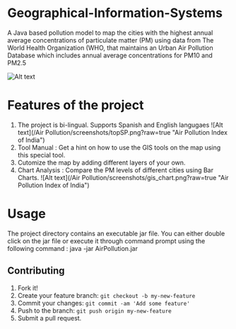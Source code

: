 # Geographical-Information-Systems

A Java based pollution model to map the cities with the highest annual average concentrations of particulate matter (PM) using data from The World Health Organization (WHO, that maintains an Urban Air Pollution Database which includes annual average concentrations for PM10 and PM2.5

![Alt text](/Air-Pollution/screenshots/air_pollution.png?raw=true "Air Pollution Index of India")

# Features of the project
1.  The project is bi-lingual. Supports Spanish and English langugaes
![Alt text](/Air Pollution/screenshots/topSP.png?raw=true "Air Pollution Index of India")
2.  Tool Manual : Get a hint on how to use the GIS tools on the map using this special tool.
3.  Cutomize the map by adding different layers of your own.
4.  Chart Analysis : Compare the PM levels of different cities using Bar Charts.
![Alt text](/Air Pollution/screenshots/gis_chart.png?raw=true "Air Pollution Index of India")

# Usage
The project directory contains an executable jar file. You can either double click on the jar file or execute it through command prompt using the following command :
java -jar AirPollution.jar

## Contributing
1. Fork it!
2. Create your feature branch: `git checkout -b my-new-feature`
3. Commit your changes: `git commit -am 'Add some feature'`
4. Push to the branch: `git push origin my-new-feature`
5. Submit a pull request.
